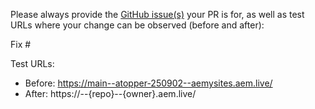 Please always provide the [GitHub issue(s)](../issues) your PR is for, as well as test URLs where your change can be observed (before and after):

Fix #<gh-issue-id>

Test URLs:
- Before: https://main--atopper-250902--aemysites.aem.live/
- After: https://<branch>--{repo}--{owner}.aem.live/
